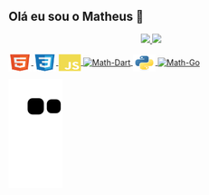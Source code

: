 ## Olá eu sou o Matheus 👋
<div align="center">
  <a href="https://github.com/matholi">
  <img height="180em" src="https://github-readme-stats.vercel.app/api?username=matholi&show_icons=true&theme=github_dark&include_all_commits=true&count_private=true"/>
  <img height="180em" src="https://github-readme-stats.vercel.app/api/top-langs/?username=matholi&layout=compact&langs_count=7&theme=github_dark"/>
</div>
<div style="display: inline_block"><br>
  <img align="center" alt="Rafa-HTML" height="30" width="40" src="https://raw.githubusercontent.com/devicons/devicon/master/icons/html5/html5-original.svg">
  <img align="center" alt="Math-CSS" height="30" width="40" src="https://raw.githubusercontent.com/devicons/devicon/master/icons/css3/css3-original.svg">
  <img align="center" alt="Math-Js" height="30" width="40" src="https://raw.githubusercontent.com/devicons/devicon/master/icons/javascript/javascript-plain.svg">
  <img align="center" alt="Math-Dart" height="45" width="40" src="https://cdn.jsdelivr.net/gh/devicons/devicon/icons/dart/dart-plain-wordmark.svg">
  <img align="center" alt="Math-Python" height="30" width="40" src="https://raw.githubusercontent.com/devicons/devicon/master/icons/python/python-original.svg">
  <img align="center" alt="Math-Go" height="45" width="40" src="https://cdn.jsdelivr.net/gh/devicons/devicon/icons/go/go-original-wordmark.svg">
</div>

![Snake animation](https://github.com/matholi/matholi/blob/output/github-contribution-grid-snake.svg)
